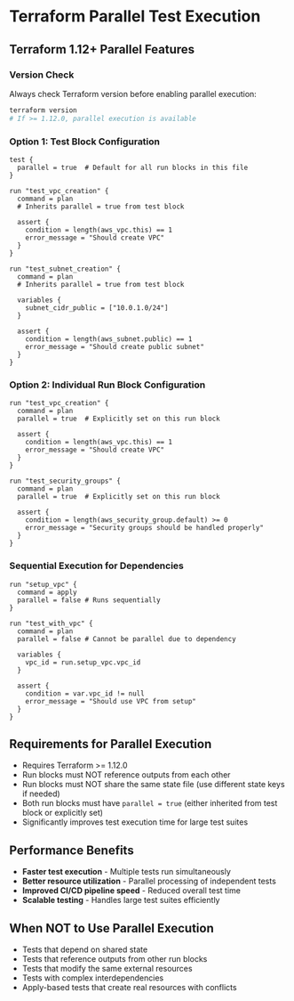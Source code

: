 # Terraform Parallel Test Execution

## Terraform 1.12+ Parallel Features

### Version Check
Always check Terraform version before enabling parallel execution:
```bash
terraform version
# If >= 1.12.0, parallel execution is available
```

### Option 1: Test Block Configuration
```hcl
test {
  parallel = true  # Default for all run blocks in this file
}

run "test_vpc_creation" {
  command = plan
  # Inherits parallel = true from test block
  
  assert {
    condition = length(aws_vpc.this) == 1
    error_message = "Should create VPC"
  }
}

run "test_subnet_creation" {
  command = plan
  # Inherits parallel = true from test block
  
  variables {
    subnet_cidr_public = ["10.0.1.0/24"]
  }
  
  assert {
    condition = length(aws_subnet.public) == 1
    error_message = "Should create public subnet"
  }
}
```

### Option 2: Individual Run Block Configuration
```hcl
run "test_vpc_creation" {
  command = plan
  parallel = true  # Explicitly set on this run block
  
  assert {
    condition = length(aws_vpc.this) == 1
    error_message = "Should create VPC"
  }
}

run "test_security_groups" {
  command = plan
  parallel = true  # Explicitly set on this run block
  
  assert {
    condition = length(aws_security_group.default) >= 0
    error_message = "Security groups should be handled properly"
  }
}
```

### Sequential Execution for Dependencies
```hcl
run "setup_vpc" {
  command = apply
  parallel = false # Runs sequentially
}

run "test_with_vpc" {
  command = plan
  parallel = false # Cannot be parallel due to dependency
  
  variables {
    vpc_id = run.setup_vpc.vpc_id
  }
  
  assert {
    condition = var.vpc_id != null
    error_message = "Should use VPC from setup"
  }
}
```

## Requirements for Parallel Execution
- Requires Terraform >= 1.12.0
- Run blocks must NOT reference outputs from each other
- Run blocks must NOT share the same state file (use different state keys if needed)
- Both run blocks must have `parallel = true` (either inherited from test block or explicitly set)
- Significantly improves test execution time for large test suites

## Performance Benefits
- **Faster test execution** - Multiple tests run simultaneously
- **Better resource utilization** - Parallel processing of independent tests
- **Improved CI/CD pipeline speed** - Reduced overall test time
- **Scalable testing** - Handles large test suites efficiently

## When NOT to Use Parallel Execution
- Tests that depend on shared state
- Tests that reference outputs from other run blocks
- Tests that modify the same external resources
- Tests with complex interdependencies
- Apply-based tests that create real resources with conflicts